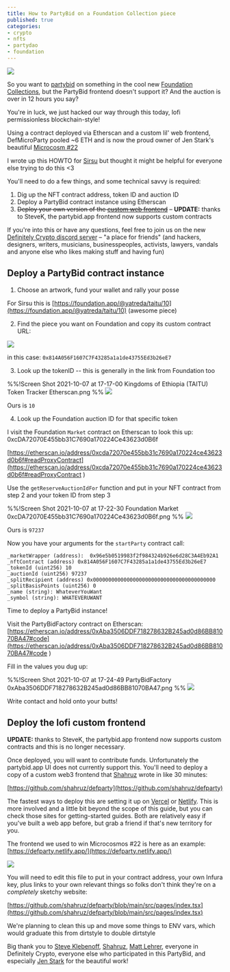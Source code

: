 ```yaml
---
title: How to PartyBid on a Foundation Collection piece
published: true
categories:
- crypto
- nfts
- partydao
- foundation
---
```


![](https://dl.dropboxusercontent.com/s%2F477wgju23wfutre%2Fscreen%2520shot%25202021-10-07%2520at%252017-52-32%2520microcosm%252022%2520%2520foundation.jpg)

So you want to [partybid](https://partybid.app) on something in the cool new [Foundation Collections](https://foundation.app/collection), but the PartyBid frontend doesn't support it? And the auction is over in 12 hours you say?

You're in luck, we just hacked our way through this today, lofi permissionless blockchain-style! 

Using a contract deployed via Etherscan and a custom lil' web frontend, DefMicroParty pooled ~6 ETH and is now the proud owner of Jen Stark's beautiful [Microcosm #22](https://foundation.app/@JenStark_Vault/cosmos/22)

I wrote up this HOWTO for [Sirsu](https://twitter.com/sirsuhayb/) but thought it might be helpful for everyone else trying to do this <3

You'll need to do a few things, and some technical savvy is required:

1. Dig up the NFT contract address, token ID and auction ID
2. Deploy a PartyBid contract instance using Etherscan
3. ~~Deploy your own version of the [custom web frontend](https://github.com/shahruz/defparty)~~ – **UPDATE:** thanks to SteveK, the partybid.app frontend now supports custom contracts

If you're into this or have any questions, feel free to join us on the new [Definitely Crypto discord server](https://discord.gg/rJu3G58aRh) – "a place for friends" (and hackers, designers, writers, musicians, businesspeoples, activists, lawyers, vandals and anyone else who likes making stuff and having fun)

## Deploy a PartyBid contract instance

1. Choose an artwork, fund your wallet and rally your posse

For Sirsu this is [https://foundation.app/@yatreda/taitu/10](https://foundation.app/@yatreda/taitu/10) (awesome piece)

2. Find the piece you want on Foundation and copy its custom contract URL:

![](https://dl.dropboxusercontent.com/s%2Fjng0fw6cr8vvgy7%2Fscreen%2520shot%25202021-10-07%2520at%252017-11-55%2520gudit%2520kingdoms%2520of%2520ethiopia%2520foundation.png)

in this case:
`0x814A056F1607C7F43285a1a1de43755Ed3b26eE7`

3. Look up the tokenID -- this is generally in the link from Foundation too

%%!Screen Shot 2021-10-07 at 17-17-00 Kingdoms of Ethiopia (TAITU) Token Tracker Etherscan.png
%%
![](https://dl.dropboxusercontent.com/s%2Fjbx6sdpy0hawjl8%2Fscreen%2520shot%25202021-10-07%2520at%252017-17-00%2520kingdoms%2520of%2520ethiopia%2520%2528taitu%2529%2520token%2520tracker%2520etherscan.png)

Ours is `10`

4. Look up the Foundation auction ID for that specific token

I visit the Foundation `Market` contract on Etherscan to look this up:
0xcDA72070E455bb31C7690a170224Ce43623d0B6f

[https://etherscan.io/address/0xcda72070e455bb31c7690a170224ce43623d0b6f#readProxyContract](https://etherscan.io/address/0xcda72070e455bb31c7690a170224ce43623d0b6f#readProxyContract
)

Use the `getReserveAuctionIdFor` function and put in your NFT contract from step 2 and your token ID from step 3

%%!Screen Shot 2021-10-07 at 17-22-30 Foundation Market 0xcDA72070E455bb31C7690a170224Ce43623d0B6f.png
%%
![](https://dl.dropboxusercontent.com/s%2F6tc8di638mt1cgd%2Fscreen%2520shot%25202021-10-07%2520at%252017-22-30%2520foundation%2520market%25200xcda72070e455bb31c7690a170224ce43623d0b6f.png)

Ours is `97237`

Now you have your arguments for the `startParty` contract call:

```
_marketWrapper (address):  0x96e5b0519983f2f984324b926e6d28C3A4Eb92A1
_nftContract (address) 0x814A056F1607C7F43285a1a1de43755Ed3b26eE7
_tokenId (uint256) 10
_auctionId (uint256) 97237
_splitRecipient (address) 0x0000000000000000000000000000000000000000
_splitBasisPoints (uint256) 0
_name (string): WhateverYouWant
_symbol (string): WHATEVERUWANT
```

Time to deploy a PartyBid instance!

Visit the PartyBidFactory contract on Etherscan:
[https://etherscan.io/address/0xAba3506DDF718278632B245ad0d86BB81070BA47#code](https://etherscan.io/address/0xAba3506DDF718278632B245ad0d86BB81070BA47#code
)

Fill in the values you dug up:

%%!Screen Shot 2021-10-07 at 17-24-49 PartyBidFactory 0xAba3506DDF718278632B245ad0d86BB81070BA47.png
%%
![](https://dl.dropboxusercontent.com/s%2F3s4ka0ogr8fd9va%2Fscreen%2520shot%25202021-10-07%2520at%252017-24-49%2520partybidfactory%25200xaba3506ddf718278632b245ad0d86bb81070ba47.png)

Write contact and hold onto your butts!

## Deploy the lofi custom frontend

**UPDATE:** thanks to SteveK, the partybid.app frontend now supports custom contracts and this is no longer necessary.

Once deployed, you will want to contribute funds. Unfortunately the partybid.app UI does not currently support this. You'll need to deploy a copy of a custom web3 frontend that [Shahruz](https://twitter.com/shahruz) wrote in like 30 minutes:

[https://github.com/shahruz/defparty](https://github.com/shahruz/defparty)

The fastest ways to deploy this are setting it up on [Vercel](https://www.vercel.com) or [Netlify](https://netlify.com). This is more involved and a little bit beyond the scope of this guide, but you can check those sites for getting-started guides. Both are relatively easy if you've built a web app before, but grab a friend if that's new territory for you.

The frontend we used to win Microcosmos #22 is here as an example: [https://defparty.netlify.app/](https://defparty.netlify.app/)

![](https://dl.dropboxusercontent.com/s%2Foa1dwgq58z46lrl%2Fscreen%2520shot%25202021-10-07%2520at%252017-47-27%2520mozilla%2520firefox.png)

You will need to edit this file to put in your contract address, your own Infura key, plus links to your own relevant things so folks don't think they're on a _completely_ sketchy website:

[https://github.com/shahruz/defparty/blob/main/src/pages/index.tsx](https://github.com/shahruz/defparty/blob/main/src/pages/index.tsx)

We're planning to clean this up and move some things to ENV vars, which would graduate this from dirtstyle to double dirtstyle

Big thank you to [Steve Klebenoff](https://twitter.com/steveklbnf), [Shahruz](https://twitter.com/shahruz), [Matt Lehrer](https://twitter.com/mattlehrer/), everyone in Definitely Crypto, everyone else who participated in this PartyBid, and especially [Jen Stark](https://twitter.com/jen_stark) for the beautiful work! 
